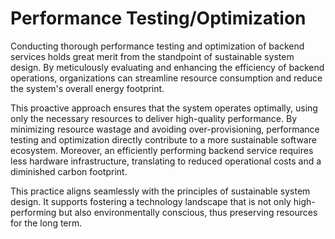 # Performance Testing/Optimization

Conducting thorough performance testing and optimization of backend services holds great merit from the standpoint of sustainable system design. By meticulously evaluating and enhancing the efficiency of backend operations, organizations can streamline resource consumption and reduce the system's overall energy footprint.

This proactive approach ensures that the system operates optimally, using only the necessary resources to deliver high-quality performance. By minimizing resource wastage and avoiding over-provisioning, performance testing and optimization directly contribute to a more sustainable software ecosystem. Moreover, an efficiently performing backend service requires less hardware infrastructure, translating to reduced operational costs and a diminished carbon footprint.

This practice aligns seamlessly with the principles of sustainable system design. It supports fostering a technology landscape that is not only high-performing but also environmentally conscious, thus preserving resources for the long term.
